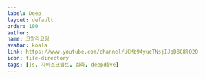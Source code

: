 ```yaml
---
label: Deep
layout: default
order: 100
author:
name: 코알라코딩
avatar: koala
link: https://www.youtube.com/channel/UCMb94yucTNsjIJqD8C8lO2Q
icon: file-directory
tags: [js, 자바스크립트, 심화, deepdive]
---
```



